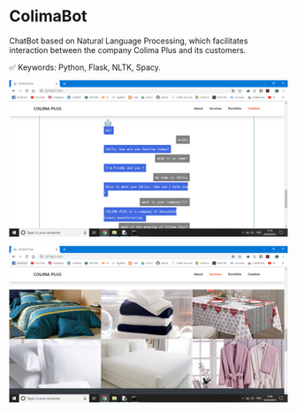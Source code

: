 # ColimaBot

ChatBot based on Natural Language Processing, which facilitates interaction between the company Colima Plus and its customers.

✅ Keywords: Python, Flask, NLTK, Spacy.


![](8.PNG)


![](5.PNG)

